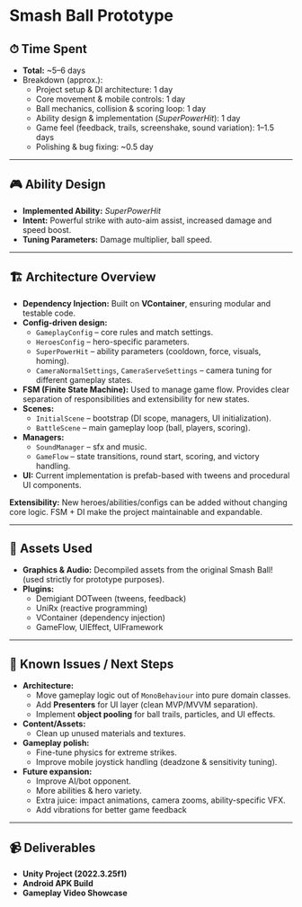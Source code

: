 # Smash Ball Prototype

## ⏱ Time Spent
- **Total:** ~5–6 days  
- Breakdown (approx.):  
  - Project setup & DI architecture: 1 day  
  - Core movement & mobile controls: 1 day  
  - Ball mechanics, collision & scoring loop: 1 day  
  - Ability design & implementation (*SuperPowerHit*): 1 day  
  - Game feel (feedback, trails, screenshake, sound variation): 1–1.5 days  
  - Polishing & bug fixing: ~0.5 day  

---

## 🎮 Ability Design
- **Implemented Ability:** *SuperPowerHit*  
- **Intent:** Powerful strike with auto-aim assist, increased damage and speed boost.  
- **Tuning Parameters:** Damage multiplier, ball speed.

---

## 🏗 Architecture Overview
- **Dependency Injection:** Built on **VContainer**, ensuring modular and testable code.  
- **Config-driven design:**  
  - `GameplayConfig` – core rules and match settings.  
  - `HeroesConfig` – hero-specific parameters.  
  - `SuperPowerHit` – ability parameters (cooldown, force, visuals, homing).  
  - `CameraNormalSettings`, `CameraServeSettings` – camera tuning for different gameplay states.  
- **FSM (Finite State Machine):** Used to manage game flow. Provides clear separation of responsibilities and extensibility for new states.  
- **Scenes:**  
  - `InitialScene` – bootstrap (DI scope, managers, UI initialization).  
  - `BattleScene` – main gameplay loop (ball, players, scoring).  
- **Managers:**  
  - `SoundManager` – sfx and music.  
  - `GameFlow` – state transitions, round start, scoring, and victory handling.  
- **UI:** Current implementation is prefab-based with tweens and procedural UI components.  

**Extensibility:** New heroes/abilities/configs can be added without changing core logic. FSM + DI make the project maintainable and expandable.

---

## 🎨 Assets Used
- **Graphics & Audio:** Decompiled assets from the original Smash Ball! (used strictly for prototype purposes).  
- **Plugins:**  
  - Demigiant DOTween (tweens, feedback)  
  - UniRx (reactive programming)  
  - VContainer (dependency injection)  
  - GameFlow, UIEffect, UIFramework  

---

## 🐞 Known Issues / Next Steps
- **Architecture:**  
  - Move gameplay logic out of `MonoBehaviour` into pure domain classes.  
  - Add **Presenters** for UI layer (clean MVP/MVVM separation).  
  - Implement **object pooling** for ball trails, particles, and UI effects.  
- **Content/Assets:**  
  - Clean up unused materials and textures.  
- **Gameplay polish:**  
  - Fine-tune physics for extreme strikes.  
  - Improve mobile joystick handling (deadzone & sensitivity tuning).  
- **Future expansion:**  
  - Improve AI/bot opponent.  
  - More abilities & hero variety.  
  - Extra juice: impact animations, camera zooms, ability-specific VFX.
  - Add vibrations for better game feedback

---

## 📹 Deliverables
- **Unity Project (2022.3.25f1)**  
- **Android APK Build**  
- **Gameplay Video Showcase**
